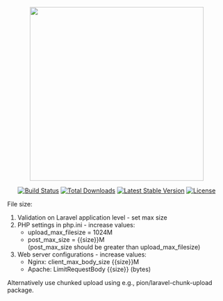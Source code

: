 <p align="center"><a href="https://laravel.com" target="_blank"><img src="https://raw.githubusercontent.com/laravel/art/master/logo-lockup/5%20SVG/2%20CMYK/1%20Full%20Color/laravel-logolockup-cmyk-red.svg" width="400"></a></p>

<p align="center">
<a href="https://travis-ci.org/laravel/framework"><img src="https://travis-ci.org/laravel/framework.svg" alt="Build Status"></a>
<a href="https://packagist.org/packages/laravel/framework"><img src="https://img.shields.io/packagist/dt/laravel/framework" alt="Total Downloads"></a>
<a href="https://packagist.org/packages/laravel/framework"><img src="https://img.shields.io/packagist/v/laravel/framework" alt="Latest Stable Version"></a>
<a href="https://packagist.org/packages/laravel/framework"><img src="https://img.shields.io/packagist/l/laravel/framework" alt="License"></a>
</p>

File size:
1. Validation on Laravel application level - set max size 
2. PHP settings in php.ini - increase values:
    - upload_max_filesize = 1024M 
    - post_max_size = {{size}}M \
      (post_max_size should be greater than upload_max_filesize)
3. Web server configurations - increase values:
    - Nginx: client_max_body_size {{size}}M 
    - Apache: LimitRequestBody {{size}} (bytes)

Alternatively use chunked upload using e.g., pion/laravel-chunk-upload package.


